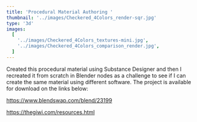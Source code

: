 ```yaml
---
title: 'Procedural Material Authoring '
thumbnail: '../images/Checkered_4Colors_render-sqr.jpg'
type: '3d'
images:
  [
    '../images/Checkered_4Colors_textures-mini.jpg',
    '../images/Checkered_4Colors_comparison_render.jpg',
  ]
---
```


Created this procedural material using Substance Designer and
then I recreated it from scratch in Blender nodes as a challenge
to see if I can create the same material using different software.
The project is available for download on the links below:

https://www.blendswap.com/blend/23199

https://thegiwi.com/resources.html
